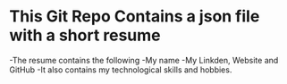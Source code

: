 # This Git Repo Contains a json file with a short resume

-The resume contains the following
-My name
-My Linkden, Website and GitHub
-It also contains my technological skills and hobbies.
